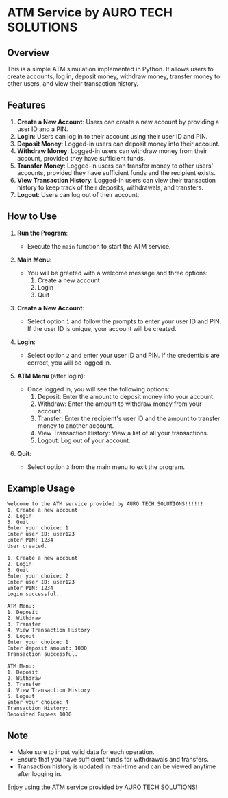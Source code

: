 # ATM Service by AURO TECH SOLUTIONS

## Overview

This is a simple ATM simulation implemented in Python. It allows users to create accounts, log in, deposit money, withdraw money, transfer money to other users, and view their transaction history.

## Features

1. **Create a New Account**: Users can create a new account by providing a user ID and a PIN.
2. **Login**: Users can log in to their account using their user ID and PIN.
3. **Deposit Money**: Logged-in users can deposit money into their account.
4. **Withdraw Money**: Logged-in users can withdraw money from their account, provided they have sufficient funds.
5. **Transfer Money**: Logged-in users can transfer money to other users' accounts, provided they have sufficient funds and the recipient exists.
6. **View Transaction History**: Logged-in users can view their transaction history to keep track of their deposits, withdrawals, and transfers.
7. **Logout**: Users can log out of their account.

## How to Use

1. **Run the Program**:
   - Execute the `main` function to start the ATM service.

2. **Main Menu**:
   - You will be greeted with a welcome message and three options:
     1. Create a new account
     2. Login
     3. Quit

3. **Create a New Account**:
   - Select option `1` and follow the prompts to enter your user ID and PIN. If the user ID is unique, your account will be created.

4. **Login**:
   - Select option `2` and enter your user ID and PIN. If the credentials are correct, you will be logged in.

5. **ATM Menu** (after login):
   - Once logged in, you will see the following options:
     1. Deposit: Enter the amount to deposit money into your account.
     2. Withdraw: Enter the amount to withdraw money from your account.
     3. Transfer: Enter the recipient's user ID and the amount to transfer money to another account.
     4. View Transaction History: View a list of all your transactions.
     5. Logout: Log out of your account.

6. **Quit**:
   - Select option `3` from the main menu to exit the program.

## Example Usage

```
Welcome to the ATM service provided by AURO TECH SOLUTIONS!!!!!!
1. Create a new account
2. Login
3. Quit
Enter your choice: 1
Enter user ID: user123
Enter PIN: 1234
User created.

1. Create a new account
2. Login
3. Quit
Enter your choice: 2
Enter user ID: user123
Enter PIN: 1234
Login successful.

ATM Menu:
1. Deposit
2. Withdraw
3. Transfer
4. View Transaction History
5. Logout
Enter your choice: 1
Enter deposit amount: 1000
Transaction successful.

ATM Menu:
1. Deposit
2. Withdraw
3. Transfer
4. View Transaction History
5. Logout
Enter your choice: 4
Transaction History:
Deposited Rupees 1000
```

## Note

- Make sure to input valid data for each operation.
- Ensure that you have sufficient funds for withdrawals and transfers.
- Transaction history is updated in real-time and can be viewed anytime after logging in.

Enjoy using the ATM service provided by AURO TECH SOLUTIONS!
